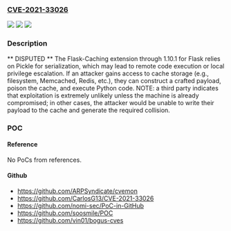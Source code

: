 ### [CVE-2021-33026](https://cve.mitre.org/cgi-bin/cvename.cgi?name=CVE-2021-33026)
![](https://img.shields.io/static/v1?label=Product&message=n%2Fa&color=blue)
![](https://img.shields.io/static/v1?label=Version&message=n%2Fa&color=blue)
![](https://img.shields.io/static/v1?label=Vulnerability&message=n%2Fa&color=brighgreen)

### Description

** DISPUTED ** The Flask-Caching extension through 1.10.1 for Flask relies on Pickle for serialization, which may lead to remote code execution or local privilege escalation. If an attacker gains access to cache storage (e.g., filesystem, Memcached, Redis, etc.), they can construct a crafted payload, poison the cache, and execute Python code. NOTE: a third party indicates that exploitation is extremely unlikely unless the machine is already compromised; in other cases, the attacker would be unable to write their payload to the cache and generate the required collision.

### POC

#### Reference
No PoCs from references.

#### Github
- https://github.com/ARPSyndicate/cvemon
- https://github.com/CarlosG13/CVE-2021-33026
- https://github.com/nomi-sec/PoC-in-GitHub
- https://github.com/soosmile/POC
- https://github.com/vin01/bogus-cves

